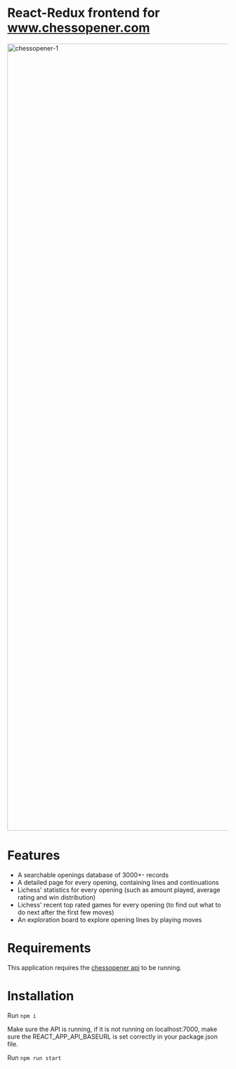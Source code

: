# React-Redux frontend for www.chessopener.com

<img width="1792" alt="chessopener-1" src="https://user-images.githubusercontent.com/9075454/114386832-07017a80-9b92-11eb-8314-aae228061e53.png">

# Features
- A searchable openings database of 3000+- records 
- A detailed page for every opening, containing lines and continuations
- Lichess' statistics for every opening (such as amount played, average rating and win distribution)
- Lichess' recent top rated games for every opening (to find out what to do next after the first few moves)
- An exploration board to explore opening lines by playing moves

# Requirements
This application requires the [chessopener api](https://github.com/JordiBeen/chessopener_api) to be running.

# Installation
Run `npm i`

Make sure the API is running, if it is not running on localhost:7000, make sure the REACT_APP_API_BASEURL is set correctly in your package.json file.

Run `npm run start`
